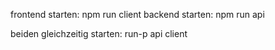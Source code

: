 frontend starten: npm run client
backend starten: npm run api

beiden gleichzeitig starten: run-p api client